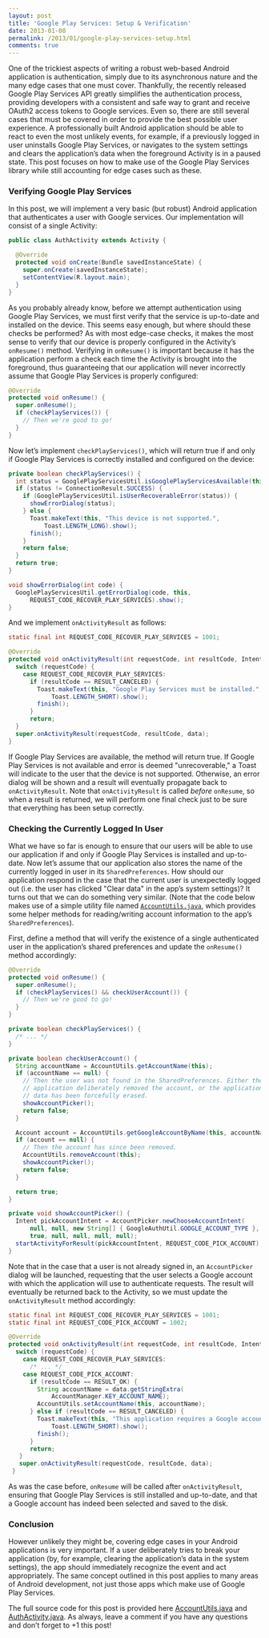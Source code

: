 ```yaml
---
layout: post
title: 'Google Play Services: Setup & Verification'
date: 2013-01-08
permalink: /2013/01/google-play-services-setup.html
comments: true
---
```

One of the trickiest aspects of writing a robust web-based Android application
is authentication, simply due to its asynchronous nature and the many edge cases
that one must cover. Thankfully, the recently released Google Play Services API
greatly simplifies the authentication process, providing developers with a
consistent and safe way to grant and receive OAuth2 access tokens to Google
services. Even so, there are still several cases that must be covered in order
to provide the best possible user experience. A professionally built Android
application should be able to react to even the most unlikely events, for example,
if a previously logged in user uninstalls Google Play Services, or navigates to
the system settings and clears the application’s data when the foreground Activity
is in a paused state. This post focuses on how to make use of the Google Play
Services library while still accounting for edge cases such as these.

<!--more-->

### Verifying Google Play Services

In this post, we will implement a very basic (but robust) Android application
that authenticates a user with Google services. Our implementation will consist
of a single Activity:

```java
public class AuthActivity extends Activity {

  @Override
  protected void onCreate(Bundle savedInstanceState) {
    super.onCreate(savedInstanceState);
    setContentView(R.layout.main);
  }
}
```

As you probably already know, before we attempt authentication using Google
Play Services, we must first verify that the service is up-to-date and
installed on the device. This seems easy enough, but where should
these checks be performed? As with most edge-case checks, it makes the most
sense to verify that our device is properly configured in the Activity’s
`onResume()` method. Verifying in `onResume()` is
important because it has the application perform a check each time the
Activity is brought into the foreground, thus guaranteeing that our application
will never incorrectly assume that Google Play Services is properly configured:

```java
@Override
protected void onResume() {
  super.onResume();
  if (checkPlayServices()) {
    // Then we're good to go!
  }
}
```

Now let’s implement `checkPlayServices()`, which will return true if and only
if Google Play Services is correctly installed and configured on the device:

```java
private boolean checkPlayServices() {
  int status = GooglePlayServicesUtil.isGooglePlayServicesAvailable(this);
  if (status != ConnectionResult.SUCCESS) {
    if (GooglePlayServicesUtil.isUserRecoverableError(status)) {
      showErrorDialog(status);
    } else {
      Toast.makeText(this, "This device is not supported.", 
          Toast.LENGTH_LONG).show();
      finish();
    }
    return false;
  }
  return true;
} 

void showErrorDialog(int code) {
  GooglePlayServicesUtil.getErrorDialog(code, this, 
      REQUEST_CODE_RECOVER_PLAY_SERVICES).show();
}
```

And we implement `onActivityResult` as follows:

```java
static final int REQUEST_CODE_RECOVER_PLAY_SERVICES = 1001;

@Override
protected void onActivityResult(int requestCode, int resultCode, Intent data) {
  switch (requestCode) {
    case REQUEST_CODE_RECOVER_PLAY_SERVICES:
      if (resultCode == RESULT_CANCELED) {
        Toast.makeText(this, "Google Play Services must be installed.",
            Toast.LENGTH_SHORT).show();
        finish();
      }
      return;
  }
  super.onActivityResult(requestCode, resultCode, data);
}
```

If Google Play Services are available, the method will return true. If
Google Play Services is not available and error is deemed "unrecoverable,"
a Toast will indicate to the user that the device is not supported. Otherwise,
an error dialog will be shown and a result will eventually propagate back to
`onActivityResult`. Note that `onActivityResult` is called _before_ `onResume`,
so when a result is returned, we will perform one final check just to be sure
that everything has been setup correctly.

### Checking the Currently Logged In User

What we have so far is enough to ensure that our users will be able to use our
application if and only if Google Play Services is installed and up-to-date.
Now let’s assume that our application also stores the name of the currently
logged in user in its `SharedPreferences`. How should our application respond
in the case that the current user is unexpectedly logged out (i.e. the user has
clicked "Clear data" in the app’s system settings)? It turns out that we can do
something very similar. (Note that the code below makes use of a simple utility
file named <a href="https://gist.github.com/4477849">`AccountUtils.java`</a>,
which provides some helper methods for reading/writing account information to the
app’s `SharedPreferences`).

First, define a method that will verify the existence of a single authenticated
user in the application’s shared preferences and update the `onResume()` method
accordingly:

```java
@Override
protected void onResume() {
  super.onResume();
  if (checkPlayServices() && checkUserAccount()) {
    // Then we're good to go!
  }
}

private boolean checkPlayServices() {
  /* ... */
}

private boolean checkUserAccount() {
  String accountName = AccountUtils.getAccountName(this);
  if (accountName == null) {
    // Then the user was not found in the SharedPreferences. Either the
    // application deliberately removed the account, or the application's
    // data has been forcefully erased.
    showAccountPicker();
    return false;
  }

  Account account = AccountUtils.getGoogleAccountByName(this, accountName);
  if (account == null) {
    // Then the account has since been removed.
    AccountUtils.removeAccount(this);
    showAccountPicker();
    return false;
  }

  return true;
}

private void showAccountPicker() {
  Intent pickAccountIntent = AccountPicker.newChooseAccountIntent(
      null, null, new String[] { GoogleAuthUtil.GOOGLE_ACCOUNT_TYPE }, 
      true, null, null, null, null);
  startActivityForResult(pickAccountIntent, REQUEST_CODE_PICK_ACCOUNT);
}
```

Note that in the case that a user is not already signed in, an `AccountPicker`
dialog will be launched, requesting that the user selects a Google account with
which the application will use to authenticate requests. The result will
eventually be returned back to the Activity, so we must update the `onActivityResult`
method accordingly:

```java
static final int REQUEST_CODE_RECOVER_PLAY_SERVICES = 1001;
static final int REQUEST_CODE_PICK_ACCOUNT = 1002;

@Override
protected void onActivityResult(int requestCode, int resultCode, Intent data) {
  switch (requestCode) {
    case REQUEST_CODE_RECOVER_PLAY_SERVICES:
      /* ... */
    case REQUEST_CODE_PICK_ACCOUNT:
      if (resultCode == RESULT_OK) {
        String accountName = data.getStringExtra(
            AccountManager.KEY_ACCOUNT_NAME);
        AccountUtils.setAccountName(this, accountName);
      } else if (resultCode == RESULT_CANCELED) {
        Toast.makeText(this, "This application requires a Google account.", 
            Toast.LENGTH_SHORT).show();
        finish();
      }
      return;
   }
   super.onActivityResult(requestCode, resultCode, data);
 }
```

As was the case before, `onResume` will be called after `onActivityResult`, ensuring
that Google Play Services is still installed and up-to-date, and that a Google account
has indeed been selected and saved to the disk.

### Conclusion

However unlikely they might be, covering edge cases in your Android applications is
very important. If a user deliberately tries to break your application (by, for
example, clearing the application’s data in the system settings), the app should
immediately recognize the event and act appropriately. The same concept outlined
in this post applies to many areas of Android development, not just those apps
which make use of Google Play Services.

The full source code for this post is provided here 
<a href="https://gist.github.com/4477849">AccountUtils.java</a> and
<a href="https://gist.github.com/4477939">AuthActivity.java</a>. As always, leave
a comment if you have any questions and don’t forget to +1 this post!
